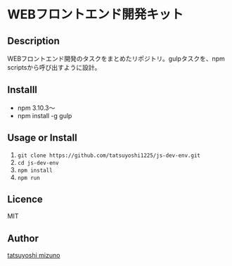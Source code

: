 WEBフロントエンド開発キット
====

## Description
WEBフロントエンド開発のタスクをまとめたリポジトリ。gulpタスクを、npm scriptsから呼び出すように設計。

## Installl
- npm 3.10.3〜
- npm install -g gulp

## Usage or Install
1. ``` git clone https://github.com/tatsuyoshi1225/js-dev-env.git ```
2. ``` cd js-dev-env ```
3. ``` npm install  ```
4. ``` npm run ```

## Licence
MIT

## Author
[tatsuyoshi mizuno](https://github.com/tcnksm)
